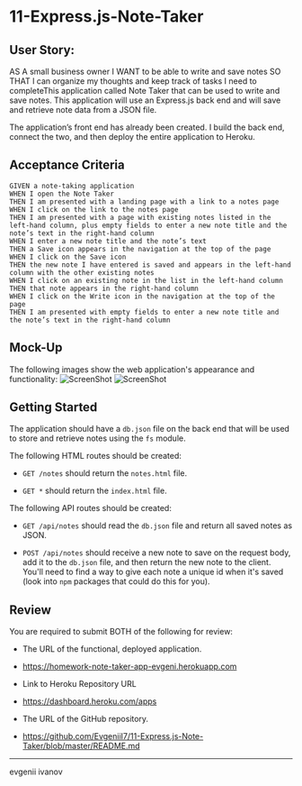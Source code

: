 # 11-Express.js-Note-Taker
## User Story:
AS A small business owner
I WANT to be able to write and save notes
SO THAT I can organize my thoughts and keep track of tasks I need to completeThis application called Note Taker that can be used to write and save notes. This application will use an Express.js back end and will save and retrieve note data from a JSON file.

The application’s front end has already been created. I build the back end, connect the two, and then deploy the entire application to Heroku.

## Acceptance Criteria

```
GIVEN a note-taking application
WHEN I open the Note Taker
THEN I am presented with a landing page with a link to a notes page
WHEN I click on the link to the notes page
THEN I am presented with a page with existing notes listed in the left-hand column, plus empty fields to enter a new note title and the note’s text in the right-hand column
WHEN I enter a new note title and the note’s text
THEN a Save icon appears in the navigation at the top of the page
WHEN I click on the Save icon
THEN the new note I have entered is saved and appears in the left-hand column with the other existing notes
WHEN I click on an existing note in the list in the left-hand column
THEN that note appears in the right-hand column
WHEN I click on the Write icon in the navigation at the top of the page
THEN I am presented with empty fields to enter a new note title and the note’s text in the right-hand column
```


## Mock-Up
The following images show the web application's appearance and functionality: 
![ScreenShot](https://user-images.githubusercontent.com/88345845/145916809-1a7deb88-3f0d-44af-86ba-12a44dd4d61b.png)
![ScreenShot](https://user-images.githubusercontent.com/88345845/145916865-0bcdad3f-129f-42eb-a47c-efc87c631f24.png)
## Getting Started

The application should have a `db.json` file on the back end that will be used to store and retrieve notes using the `fs` module.

The following HTML routes should be created:

* `GET /notes` should return the `notes.html` file.

* `GET *` should return the `index.html` file.

The following API routes should be created:

* `GET /api/notes` should read the `db.json` file and return all saved notes as JSON.

* `POST /api/notes` should receive a new note to save on the request body, add it to the `db.json` file, and then return the new note to the client. You'll need to find a way to give each note a unique id when it's saved (look into `npm` packages that could do this for you).


## Review

You are required to submit BOTH of the following for review:

* The URL of the functional, deployed application.
* https://homework-note-taker-app-evgeni.herokuapp.com
* Link to Heroku Repository URL
* https://dashboard.heroku.com/apps

* The URL of the GitHub repository.
* https://github.com/EvgeniiI7/11-Express.js-Note-Taker/blob/master/README.md

- - -
evgenii ivanov
